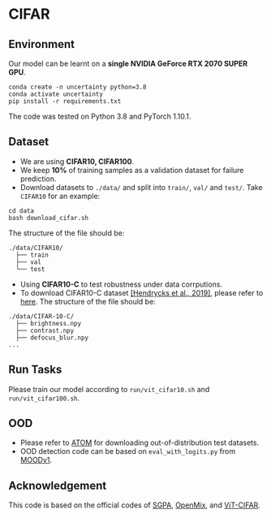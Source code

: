 # CIFAR

## Environment
Our model can be learnt on a **single NVIDIA GeForce RTX 2070 SUPER GPU**. 
```
conda create -n uncertainty python=3.8
conda activate uncertainty
pip install -r requirements.txt
```
The code was tested on Python 3.8 and PyTorch 1.10.1.

## Dataset
* We are using **CIFAR10, CIFAR100**. 
* We keep **10%** of training samples as a validation dataset for failure prediction.
* Download datasets to `./data/` and split into `train/`, `val/` and `test/`. Take `CIFAR10` for an example:
```
cd data
bash download_cifar.sh
```
The structure of the file should be:
```
./data/CIFAR10/
  ├── train
  ├── val
  └── test
```
* Using **CIFAR10-C** to test robustness under data corrputions.
* To download CIFAR10-C dataset [[Hendrycks et al., 2019]](https://arxiv.org/pdf/1903.12261.pdf), please refer to [here](https://github.com/hendrycks/robustness?tab=readme-ov-file). The structure of the file should be:
```
./data/CIFAR-10-C/
  ├── brightness.npy
  ├── contrast.npy
  ├── defocus_blur.npy
...
```

## Run Tasks
Please train our model according to `run/vit_cifar10.sh` and `run/vit_cifar100.sh`.

## OOD 
* Please refer to [ATOM](https://github.com/jfc43/informative-outlier-mining) for downloading out-of-distribution test datasets. 
* OOD detection code can be based on `eval_with_logits.py` from [MOODv1](https://github.com/dvlab-research/MOOD/tree/master/MOODv1).

## Acknowledgement
This code is based on the official codes of [SGPA](https://github.com/chenw20/SGPA/tree/main), [OpenMix](https://github.com/Impression2805/OpenMix), and [ViT-CIFAR](https://github.com/omihub777/ViT-CIFAR/tree/main).